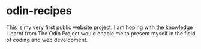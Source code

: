 # odin-recipes
This is my very first public website project.
I am hoping with the knowledge I learnt from The Odin Project would enable me to present myself in the field of coding and web development.